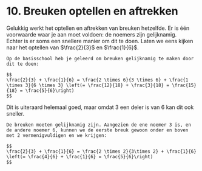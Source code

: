 # 10. Breuken optellen en aftrekken

Gelukkig werkt het optellen en aftrekken van breuken hetzelfde. Er is één voorwaarde waar je aan moet voldoen:  de noemers zijn gelijknamig. <br />
Echter is er soms een snellere manier om dit te doen. Laten we eens kijken naar het optellen van $\frac{2}{3}$ en $\frac{1}{6}$.

```{note} De 'slome' manier
Op de basisschool heb je geleerd om breuken gelijknamig te maken door dit te doen:

$$
\frac{2}{3} + \frac{1}{6} = \frac{2 \times 6}{3 \times 6} + \frac{1 \times 3}{6 \times 3} \left(= \frac{12}{18} + \frac{3}{18} = \frac{15}{18} = \frac{5}{6}\right)
$$
```

Dit is uiteraard helemaal goed, maar omdat 3 een deler is van 6 kan dit ook sneller.

```{note} De 'snellere' manier
De breuken moeten gelijknamig zijn. Aangezien de ene noemer 3 is, en de andere noemer 6, kunnen we de eerste breuk gewoon onder en boven met 2 vermenigvuldigen en we krijgen:

$$
\frac{2}{3} + \frac{1}{6} = \frac{2 \times 2}{3\times 2} + \frac{1}{6} \left(= \frac{4}{6} + \frac{1}{6} = \frac{5}{6}\right)
$$
```
